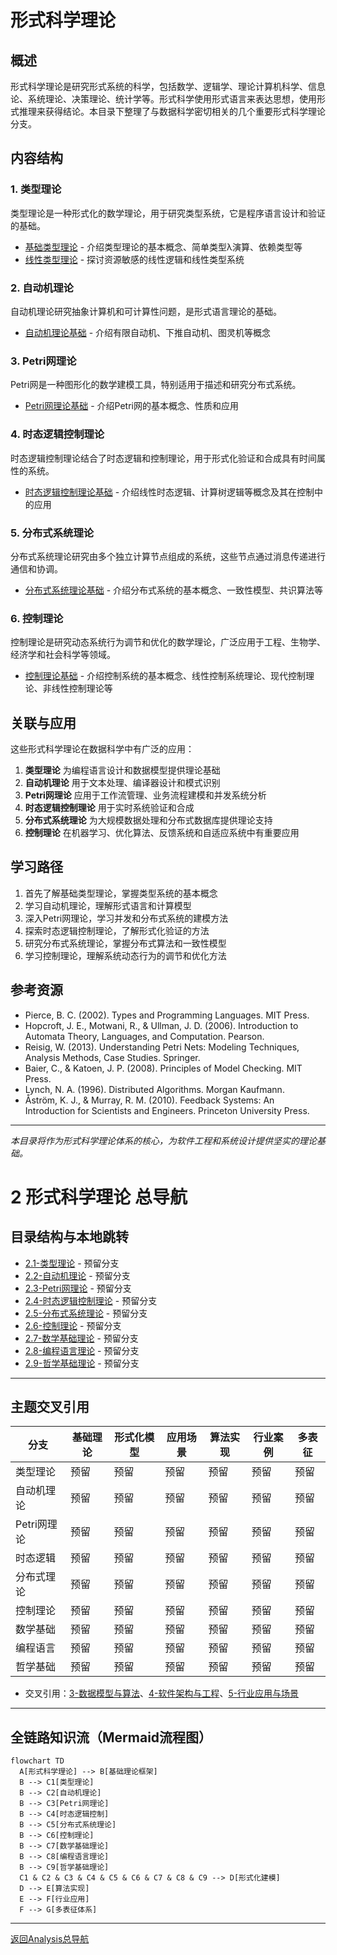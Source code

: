 # 形式科学理论

## 概述

形式科学理论是研究形式系统的科学，包括数学、逻辑学、理论计算机科学、信息论、系统理论、决策理论、统计学等。形式科学使用形式语言来表达思想，使用形式推理来获得结论。本目录下整理了与数据科学密切相关的几个重要形式科学理论分支。

## 内容结构

### 1. 类型理论

类型理论是一种形式化的数学理论，用于研究类型系统，它是程序语言设计和验证的基础。

- [基础类型理论](2.1-类型理论/2.1.1-基础类型理论.md) - 介绍类型理论的基本概念、简单类型λ演算、依赖类型等
- [线性类型理论](2.1-类型理论/2.1.2-线性类型理论.md) - 探讨资源敏感的线性逻辑和线性类型系统

### 2. 自动机理论

自动机理论研究抽象计算机和可计算性问题，是形式语言理论的基础。

- [自动机理论基础](2.2-自动机理论/2.2.1-自动机理论基础.md) - 介绍有限自动机、下推自动机、图灵机等概念

### 3. Petri网理论

Petri网是一种图形化的数学建模工具，特别适用于描述和研究分布式系统。

- [Petri网理论基础](2.3-Petri网理论/2.3.1-Petri网理论基础.md) - 介绍Petri网的基本概念、性质和应用

### 4. 时态逻辑控制理论

时态逻辑控制理论结合了时态逻辑和控制理论，用于形式化验证和合成具有时间属性的系统。

- [时态逻辑控制理论基础](2.4-时态逻辑控制理论/2.4.1-时态逻辑控制理论基础.md) - 介绍线性时态逻辑、计算树逻辑等概念及其在控制中的应用

### 5. 分布式系统理论

分布式系统理论研究由多个独立计算节点组成的系统，这些节点通过消息传递进行通信和协调。

- [分布式系统理论基础](2.5-分布式系统理论/2.5.1-分布式系统理论基础.md) - 介绍分布式系统的基本概念、一致性模型、共识算法等

### 6. 控制理论

控制理论是研究动态系统行为调节和优化的数学理论，广泛应用于工程、生物学、经济学和社会科学等领域。

- [控制理论基础](2.6-控制理论/2.6.1-控制理论基础.md) - 介绍控制系统的基本概念、线性控制系统理论、现代控制理论、非线性控制理论等

## 关联与应用

这些形式科学理论在数据科学中有广泛的应用：

1. **类型理论** 为编程语言设计和数据模型提供理论基础
2. **自动机理论** 用于文本处理、编译器设计和模式识别
3. **Petri网理论** 应用于工作流管理、业务流程建模和并发系统分析
4. **时态逻辑控制理论** 用于实时系统验证和合成
5. **分布式系统理论** 为大规模数据处理和分布式数据库提供理论支持
6. **控制理论** 在机器学习、优化算法、反馈系统和自适应系统中有重要应用

## 学习路径

1. 首先了解基础类型理论，掌握类型系统的基本概念
2. 学习自动机理论，理解形式语言和计算模型
3. 深入Petri网理论，学习并发和分布式系统的建模方法
4. 探索时态逻辑控制理论，了解形式化验证的方法
5. 研究分布式系统理论，掌握分布式算法和一致性模型
6. 学习控制理论，理解系统动态行为的调节和优化方法

## 参考资源

- Pierce, B. C. (2002). Types and Programming Languages. MIT Press.
- Hopcroft, J. E., Motwani, R., & Ullman, J. D. (2006). Introduction to Automata Theory, Languages, and Computation. Pearson.
- Reisig, W. (2013). Understanding Petri Nets: Modeling Techniques, Analysis Methods, Case Studies. Springer.
- Baier, C., & Katoen, J. P. (2008). Principles of Model Checking. MIT Press.
- Lynch, N. A. (1996). Distributed Algorithms. Morgan Kaufmann.
- Åström, K. J., & Murray, R. M. (2010). Feedback Systems: An Introduction for Scientists and Engineers. Princeton University Press.

---

*本目录将作为形式科学理论体系的核心，为软件工程和系统设计提供坚实的理论基础。*

# 2 形式科学理论 总导航

## 目录结构与本地跳转
- [2.1-类型理论](2.1-类型理论/README.md) - 预留分支
- [2.2-自动机理论](2.2-自动机理论/README.md) - 预留分支
- [2.3-Petri网理论](2.3-Petri网理论/README.md) - 预留分支
- [2.4-时态逻辑控制理论](2.4-时态逻辑控制理论/README.md) - 预留分支
- [2.5-分布式系统理论](2.5-分布式系统理论/README.md) - 预留分支
- [2.6-控制理论](2.6-控制理论/README.md) - 预留分支
- [2.7-数学基础理论](2.7-数学基础理论/README.md) - 预留分支
- [2.8-编程语言理论](2.8-编程语言理论/README.md) - 预留分支
- [2.9-哲学基础理论](2.9-哲学基础理论/README.md) - 预留分支

---

## 主题交叉引用
| 分支      | 基础理论 | 形式化模型 | 应用场景 | 算法实现 | 行业案例 | 多表征 |
|-----------|----------|------------|----------|----------|----------|--------|
| 类型理论  | 预留     | 预留       | 预留     | 预留     | 预留     | 预留   |
| 自动机理论| 预留     | 预留       | 预留     | 预留     | 预留     | 预留   |
| Petri网理论| 预留    | 预留       | 预留     | 预留     | 预留     | 预留   |
| 时态逻辑  | 预留     | 预留       | 预留     | 预留     | 预留     | 预留   |
| 分布式理论| 预留     | 预留       | 预留     | 预留     | 预留     | 预留   |
| 控制理论  | 预留     | 预留       | 预留     | 预留     | 预留     | 预留   |
| 数学基础  | 预留     | 预留       | 预留     | 预留     | 预留     | 预留   |
| 编程语言  | 预留     | 预留       | 预留     | 预留     | 预留     | 预留   |
| 哲学基础  | 预留     | 预留       | 预留     | 预留     | 预留     | 预留   |

- 交叉引用：[3-数据模型与算法](../3-数据模型与算法/README.md)、[4-软件架构与工程](../4-软件架构与工程/README.md)、[5-行业应用与场景](../5-行业应用与场景/README.md)

---

## 全链路知识流（Mermaid流程图）
```mermaid
flowchart TD
  A[形式科学理论] --> B[基础理论框架]
  B --> C1[类型理论]
  B --> C2[自动机理论]
  B --> C3[Petri网理论]
  B --> C4[时态逻辑控制]
  B --> C5[分布式系统理论]
  B --> C6[控制理论]
  B --> C7[数学基础理论]
  B --> C8[编程语言理论]
  B --> C9[哲学基础理论]
  C1 & C2 & C3 & C4 & C5 & C6 & C7 & C8 & C9 --> D[形式化建模]
  D --> E[算法实现]
  E --> F[行业应用]
  F --> G[多表征体系]
```

---

[返回Analysis总导航](../README.md)
